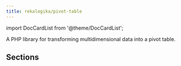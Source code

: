 ```yaml
---
title: rekalogika/pivot-table
---
```


import DocCardList from '@theme/DocCardList';

A PHP library for transforming multidimensional data into a pivot table.

## Sections

<DocCardList />
